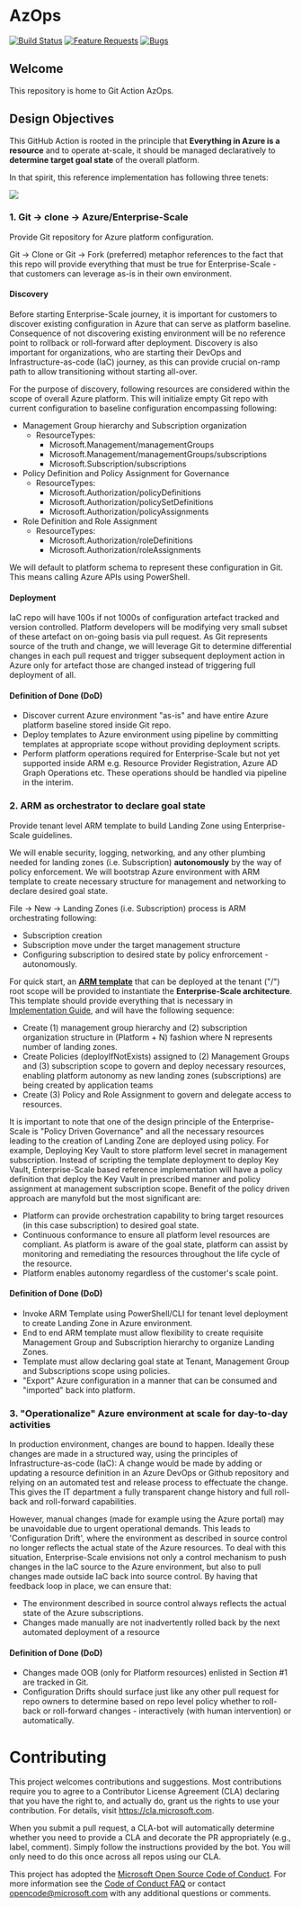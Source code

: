 # AzOps

[![Build Status](https://dev.azure.com/mscet/CET-AzOps/_apis/build/status/AzOps?branchName=main)](https://dev.azure.com/mscet/CET-AzOps)
[![Feature Requests](https://img.shields.io/github/issues/Azure/azops/feature.svg)](https://github.com/Azure/azops/issues?q=is%3Aopen+is%3Aissue+label%3Afeature+sort%3Areactions-%2B1-desc)
[![Bugs](https://img.shields.io/github/issues/Azure/azops/bug.svg)](https://github.com/Azure/azops/issues?utf8=✓&q=is%3Aissue+is%3Aopen+label%3Abug)

## Welcome

This repository is home to Git Action AzOps.

## Design Objectives

This GitHub Action is rooted in the principle that **Everything in Azure is a resource** and to operate at-scale, it should be managed declaratively to **determine target goal state** of the overall platform.

In that spirit, this reference implementation has following three tenets:

![](./docs/media/implementation-scope.png)

### 1. Git -> clone -> Azure/Enterprise-Scale

Provide Git repository for Azure platform configuration.

Git -> Clone or Git -> Fork (preferred) metaphor references to the fact that this repo will provide everything that must be true for Enterprise-Scale - that customers can leverage as-is in their own environment.

#### Discovery

Before starting Enterprise-Scale journey, it is important for customers to discover existing configuration in Azure that can serve as platform baseline. Consequence of not discovering existing environment will be no reference point to rollback or roll-forward after deployment.
Discovery is also important for organizations, who are starting their DevOps and Infrastructure-as-code (IaC) journey, as this can provide crucial on-ramp path to allow transitioning without starting all-over.

For the purpose of discovery, following resources are considered within the scope of overall Azure platform. This will initialize empty Git repo with current configuration to baseline configuration encompassing following:

- Management Group hierarchy and Subscription organization
  - ResourceTypes:
    - Microsoft.Management/managementGroups
    - Microsoft.Management/managementGroups/subscriptions
    - Microsoft.Subscription/subscriptions
- Policy Definition and Policy Assignment for Governance
  - ResourceTypes:
    - Microsoft.Authorization/policyDefinitions
    - Microsoft.Authorization/policySetDefinitions
    - Microsoft.Authorization/policyAssignments
- Role Definition and Role Assignment
  - ResourceTypes:
    - Microsoft.Authorization/roleDefinitions
    - Microsoft.Authorization/roleAssignments

We will default to platform schema to represent these configuration in Git. This means calling Azure APIs using PowerShell.

#### Deployment

IaC repo will have 100s if not 1000s of configuration artefact tracked and version controlled. Platform developers will be modifying very small subset of these artefact on on-going basis via pull request. As Git represents source of the truth and change, we will leverage Git to determine differential changes in each pull request and trigger subsequent deployment action in Azure only for artefact those are changed instead of triggering full deployment of all.

#### Definition of Done (DoD)

- Discover current Azure environment "as-is" and have entire Azure platform baseline stored inside Git repo.
- Deploy  templates to Azure environment using pipeline by committing templates at appropriate scope without providing deployment scripts.
- Perform platform operations required for Enterprise-Scale but not yet supported inside ARM e.g. Resource Provider Registration, Azure AD Graph Operations etc. These operations should be handled via pipeline in the interim.

### 2. ARM as orchestrator to declare goal state

Provide tenant level ARM template to build Landing Zone using Enterprise-Scale guidelines.

We will enable security, logging, networking, and any other plumbing needed for landing zones (i.e. Subscription) **autonomously** by the way of policy enforcement. We will bootstrap Azure environment with ARM template to create necessary structure for management and networking to declare desired goal state.  

File -> New -> Landing Zones (i.e. Subscription) process is ARM orchestrating following:

- Subscription creation
- Subscription move under the target management structure
- Configuring subscription to desired state by policy enfrorcement - autonomously.

For quick start, an [**ARM template**](../examples/e2e-landing-zone.parameters.json) that can be deployed at the tenant ("/") root scope will be provided to instantiate the **Enterprise-Scale architecture**. This template should provide everything that is necessary in [Implementation Guide](./Implementation-Guide.md), and will have the following sequence:

- Create (1) management group hierarchy and (2) subscription organization structure in (Platform + N) fashion where N represents number of landing zones.
- Create Policies (deployIfNotExists) assigned to (2) Management Groups and (3) subscription scope to govern and deploy necessary resources, enabling platform autonomy as new landing zones (subscriptions) are being created by application teams
- Create (3) Policy and Role Assignment to govern and delegate access to resources.

It is important to note that one of the design principle of the Enterprise-Scale is "Policy Driven Governance" and all the necessary resources leading to the creation of Landing Zone are deployed using policy. For example, Deploying Key Vault to store platform level secret in management subscription. Instead of scripting the template deployment to deploy Key Vault, Enterprise-Scale based reference implementation will have a policy definition that deploy the Key Vault in prescribed manner and policy assignment at management subscription scope. Benefit of the policy driven approach are manyfold but the most significant are:

- Platform can provide orchestration capability to bring target resources (in this case subscription) to desired goal state.
- Continuous conformance to ensure all platform level resources are compliant. As platform is aware of the goal state, platform can assist by monitoring and remediating the resources throughout the life cycle of the resource.
- Platform enables autonomy regardless of the customer's scale point.

#### Definition of Done (DoD)

- Invoke ARM Template using PowerShell/CLI for tenant level deployment to create Landing Zone in Azure environment.
- End to end ARM template must allow flexibility to create requisite Management Group and Subscription hierarchy to organize Landing Zones.
- Template must allow declaring goal state at Tenant, Management Group and Subscriptions scope using policies.
- "Export" Azure configuration in a manner that can be consumed and "imported" back into platform.

### 3. "Operationalize" Azure environment at scale for day-to-day activities

In production environment, changes are bound to happen. Ideally these changes are made in a structured way, using the principles of Infrastructure-as-code (IaC): A change would be made by adding or updating a resource definition in an Azure DevOps or Github repository and relying on an automated test and release process to effectuate the change. This gives the IT department a fully transparent change history and full roll-back and roll-forward capabilities.

However, manual changes (made for example using the Azure portal) may be unavoidable due to urgent operational demands. This leads to 'Configuration Drift', where the environment as described in source control no longer reflects the actual state of the Azure resources. To deal with this situation, Enterprise-Scale envisions not only a control mechanism to push changes in the IaC source to the Azure environment, but also to pull changes made outside IaC back into source control. By having that feedback loop in place, we can ensure that:

- The environment described in source control always reflects the actual state of the Azure subscriptions.
- Changes made manually are not inadvertently rolled back by the next automated deployment of a resource

#### Definition of Done (DoD)

- Changes made OOB (only for Platform resources) enlisted in Section #1 are tracked in Git.
- Configuration Drifts should surface just like any other pull request for repo owners to determine based on repo level policy whether to roll-back or roll-forward changes - interactively (with human intervention) or automatically.


# Contributing

This project welcomes contributions and suggestions.  Most contributions require you to agree to a
Contributor License Agreement (CLA) declaring that you have the right to, and actually do, grant us
the rights to use your contribution. For details, visit https://cla.microsoft.com.

When you submit a pull request, a CLA-bot will automatically determine whether you need to provide
a CLA and decorate the PR appropriately (e.g., label, comment). Simply follow the instructions
provided by the bot. You will only need to do this once across all repos using our CLA.

This project has adopted the [Microsoft Open Source Code of Conduct](https://opensource.microsoft.com/codeofconduct/).
For more information see the [Code of Conduct FAQ](https://opensource.microsoft.com/codeofconduct/faq/) or
contact [opencode@microsoft.com](mailto:opencode@microsoft.com) with any additional questions or comments.
